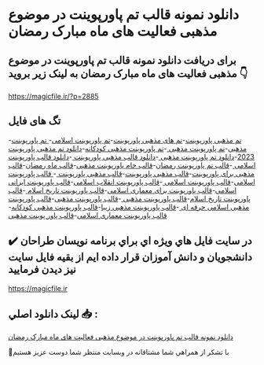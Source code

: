 # دانلود نمونه قالب تم پاورپوینت در موضوع مذهبی فعالیت های ماه مبارک رمضان

## برای دریافت دانلود نمونه قالب تم پاورپوینت در موضوع مذهبی فعالیت های ماه مبارک رمضان به لینک زیر بروید 👇

https://magicfile.ir/?p=2885

## تگ های فایل

-[تم مذهبی پاورپوینت](https://magicfile.ir/product/%d9%82%d8%a7%d9%84%d8%a8-%d8%aa%d9%85-%d9%be%d8%a7%d9%88%d8%b1%d9%be%d9%88%db%8c%d9%86%d8%aa-%d8%af%d8%b1-%d9%85%d9%88%d8%b6%d9%88%d8%b9-%d9%85%d8%b0%d9%87%d8%a8%db%8c-%d9%81%d8%b9%d8%a7%d9%84%db%8c%d8%aa-%d9%87%d8%a7%db%8c-%d9%85%d8%a7%d9%87-%d9%85%d8%a8%d8%a7%d8%b1%da%a9-%d8%b1%d9%85%d8%b6%d8%a7%d9%86/)-[تم های مذهبی پاورپوینت](https://magicfile.ir/product/%d9%82%d8%a7%d9%84%d8%a8-%d8%aa%d9%85-%d9%be%d8%a7%d9%88%d8%b1%d9%be%d9%88%db%8c%d9%86%d8%aa-%d8%af%d8%b1-%d9%85%d9%88%d8%b6%d9%88%d8%b9-%d9%85%d8%b0%d9%87%d8%a8%db%8c-%d9%81%d8%b9%d8%a7%d9%84%db%8c%d8%aa-%d9%87%d8%a7%db%8c-%d9%85%d8%a7%d9%87-%d9%85%d8%a8%d8%a7%d8%b1%da%a9-%d8%b1%d9%85%d8%b6%d8%a7%d9%86/)-[تم پاورپوینت اسلامی](https://magicfile.ir/product/%d9%82%d8%a7%d9%84%d8%a8-%d8%aa%d9%85-%d9%be%d8%a7%d9%88%d8%b1%d9%be%d9%88%db%8c%d9%86%d8%aa-%d8%af%d8%b1-%d9%85%d9%88%d8%b6%d9%88%d8%b9-%d9%85%d8%b0%d9%87%d8%a8%db%8c-%d9%81%d8%b9%d8%a7%d9%84%db%8c%d8%aa-%d9%87%d8%a7%db%8c-%d9%85%d8%a7%d9%87-%d9%85%d8%a8%d8%a7%d8%b1%da%a9-%d8%b1%d9%85%d8%b6%d8%a7%d9%86/)-[ تم پاورپوینت مذهبی](https://magicfile.ir/product/%d9%82%d8%a7%d9%84%d8%a8-%d8%aa%d9%85-%d9%be%d8%a7%d9%88%d8%b1%d9%be%d9%88%db%8c%d9%86%d8%aa-%d8%af%d8%b1-%d9%85%d9%88%d8%b6%d9%88%d8%b9-%d9%85%d8%b0%d9%87%d8%a8%db%8c-%d9%81%d8%b9%d8%a7%d9%84%db%8c%d8%aa-%d9%87%d8%a7%db%8c-%d9%85%d8%a7%d9%87-%d9%85%d8%a8%d8%a7%d8%b1%da%a9-%d8%b1%d9%85%d8%b6%d8%a7%d9%86/)-[تم پاورپوینت مذهبی ](https://magicfile.ir/product/%d9%82%d8%a7%d9%84%d8%a8-%d8%aa%d9%85-%d9%be%d8%a7%d9%88%d8%b1%d9%be%d9%88%db%8c%d9%86%d8%aa-%d8%af%d8%b1-%d9%85%d9%88%d8%b6%d9%88%d8%b9-%d9%85%d8%b0%d9%87%d8%a8%db%8c-%d9%81%d8%b9%d8%a7%d9%84%db%8c%d8%aa-%d9%87%d8%a7%db%8c-%d9%85%d8%a7%d9%87-%d9%85%d8%a8%d8%a7%d8%b1%da%a9-%d8%b1%d9%85%d8%b6%d8%a7%d9%86/)-[تم پاورپوینت مذهبی کودکانه](https://magicfile.ir/product/%d9%82%d8%a7%d9%84%d8%a8-%d8%aa%d9%85-%d9%be%d8%a7%d9%88%d8%b1%d9%be%d9%88%db%8c%d9%86%d8%aa-%d8%af%d8%b1-%d9%85%d9%88%d8%b6%d9%88%d8%b9-%d9%85%d8%b0%d9%87%d8%a8%db%8c-%d9%81%d8%b9%d8%a7%d9%84%db%8c%d8%aa-%d9%87%d8%a7%db%8c-%d9%85%d8%a7%d9%87-%d9%85%d8%a8%d8%a7%d8%b1%da%a9-%d8%b1%d9%85%d8%b6%d8%a7%d9%86/)-[دانلود  تم مذهبی پاورپوینت 2023](https://magicfile.ir/product/%d9%82%d8%a7%d9%84%d8%a8-%d8%aa%d9%85-%d9%be%d8%a7%d9%88%d8%b1%d9%be%d9%88%db%8c%d9%86%d8%aa-%d8%af%d8%b1-%d9%85%d9%88%d8%b6%d9%88%d8%b9-%d9%85%d8%b0%d9%87%d8%a8%db%8c-%d9%81%d8%b9%d8%a7%d9%84%db%8c%d8%aa-%d9%87%d8%a7%db%8c-%d9%85%d8%a7%d9%87-%d9%85%d8%a8%d8%a7%d8%b1%da%a9-%d8%b1%d9%85%d8%b6%d8%a7%d9%86/)-[دانلود تم پاورپوینت مذهبی ](https://magicfile.ir/product/%d9%82%d8%a7%d9%84%d8%a8-%d8%aa%d9%85-%d9%be%d8%a7%d9%88%d8%b1%d9%be%d9%88%db%8c%d9%86%d8%aa-%d8%af%d8%b1-%d9%85%d9%88%d8%b6%d9%88%d8%b9-%d9%85%d8%b0%d9%87%d8%a8%db%8c-%d9%81%d8%b9%d8%a7%d9%84%db%8c%d8%aa-%d9%87%d8%a7%db%8c-%d9%85%d8%a7%d9%87-%d9%85%d8%a8%d8%a7%d8%b1%da%a9-%d8%b1%d9%85%d8%b6%d8%a7%d9%86/)-[دانلود قالب مذهبی پاورپوینت ](https://magicfile.ir/product/%d9%82%d8%a7%d9%84%d8%a8-%d8%aa%d9%85-%d9%be%d8%a7%d9%88%d8%b1%d9%be%d9%88%db%8c%d9%86%d8%aa-%d8%af%d8%b1-%d9%85%d9%88%d8%b6%d9%88%d8%b9-%d9%85%d8%b0%d9%87%d8%a8%db%8c-%d9%81%d8%b9%d8%a7%d9%84%db%8c%d8%aa-%d9%87%d8%a7%db%8c-%d9%85%d8%a7%d9%87-%d9%85%d8%a8%d8%a7%d8%b1%da%a9-%d8%b1%d9%85%d8%b6%d8%a7%d9%86/)-[دانلود قالب پاورپوینت اسلامی ](https://magicfile.ir/product/%d9%82%d8%a7%d9%84%d8%a8-%d8%aa%d9%85-%d9%be%d8%a7%d9%88%d8%b1%d9%be%d9%88%db%8c%d9%86%d8%aa-%d8%af%d8%b1-%d9%85%d9%88%d8%b6%d9%88%d8%b9-%d9%85%d8%b0%d9%87%d8%a8%db%8c-%d9%81%d8%b9%d8%a7%d9%84%db%8c%d8%aa-%d9%87%d8%a7%db%8c-%d9%85%d8%a7%d9%87-%d9%85%d8%a8%d8%a7%d8%b1%da%a9-%d8%b1%d9%85%d8%b6%d8%a7%d9%86/)-[قالب تم پاورپوینت رمضان](https://magicfile.ir/product/%d9%82%d8%a7%d9%84%d8%a8-%d8%aa%d9%85-%d9%be%d8%a7%d9%88%d8%b1%d9%be%d9%88%db%8c%d9%86%d8%aa-%d8%af%d8%b1-%d9%85%d9%88%d8%b6%d9%88%d8%b9-%d9%85%d8%b0%d9%87%d8%a8%db%8c-%d9%81%d8%b9%d8%a7%d9%84%db%8c%d8%aa-%d9%87%d8%a7%db%8c-%d9%85%d8%a7%d9%87-%d9%85%d8%a8%d8%a7%d8%b1%da%a9-%d8%b1%d9%85%d8%b6%d8%a7%d9%86/)-[قالب خام پاورپوینت مذهبی](https://magicfile.ir/product/%d9%82%d8%a7%d9%84%d8%a8-%d8%aa%d9%85-%d9%be%d8%a7%d9%88%d8%b1%d9%be%d9%88%db%8c%d9%86%d8%aa-%d8%af%d8%b1-%d9%85%d9%88%d8%b6%d9%88%d8%b9-%d9%85%d8%b0%d9%87%d8%a8%db%8c-%d9%81%d8%b9%d8%a7%d9%84%db%8c%d8%aa-%d9%87%d8%a7%db%8c-%d9%85%d8%a7%d9%87-%d9%85%d8%a8%d8%a7%d8%b1%da%a9-%d8%b1%d9%85%d8%b6%d8%a7%d9%86/)-[قالب ماه رمضان](https://magicfile.ir/product/%d9%82%d8%a7%d9%84%d8%a8-%d8%aa%d9%85-%d9%be%d8%a7%d9%88%d8%b1%d9%be%d9%88%db%8c%d9%86%d8%aa-%d8%af%d8%b1-%d9%85%d9%88%d8%b6%d9%88%d8%b9-%d9%85%d8%b0%d9%87%d8%a8%db%8c-%d9%81%d8%b9%d8%a7%d9%84%db%8c%d8%aa-%d9%87%d8%a7%db%8c-%d9%85%d8%a7%d9%87-%d9%85%d8%a8%d8%a7%d8%b1%da%a9-%d8%b1%d9%85%d8%b6%d8%a7%d9%86/)-[قالب مذهبی برای پاورپوینت](https://magicfile.ir/product/%d9%82%d8%a7%d9%84%d8%a8-%d8%aa%d9%85-%d9%be%d8%a7%d9%88%d8%b1%d9%be%d9%88%db%8c%d9%86%d8%aa-%d8%af%d8%b1-%d9%85%d9%88%d8%b6%d9%88%d8%b9-%d9%85%d8%b0%d9%87%d8%a8%db%8c-%d9%81%d8%b9%d8%a7%d9%84%db%8c%d8%aa-%d9%87%d8%a7%db%8c-%d9%85%d8%a7%d9%87-%d9%85%d8%a8%d8%a7%d8%b1%da%a9-%d8%b1%d9%85%d8%b6%d8%a7%d9%86/)-[قالب مذهبی پاورپوینت](https://magicfile.ir/product/%d9%82%d8%a7%d9%84%d8%a8-%d8%aa%d9%85-%d9%be%d8%a7%d9%88%d8%b1%d9%be%d9%88%db%8c%d9%86%d8%aa-%d8%af%d8%b1-%d9%85%d9%88%d8%b6%d9%88%d8%b9-%d9%85%d8%b0%d9%87%d8%a8%db%8c-%d9%81%d8%b9%d8%a7%d9%84%db%8c%d8%aa-%d9%87%d8%a7%db%8c-%d9%85%d8%a7%d9%87-%d9%85%d8%a8%d8%a7%d8%b1%da%a9-%d8%b1%d9%85%d8%b6%d8%a7%d9%86/)-[قالب مذهبی پاورپوینت ](https://magicfile.ir/product/%d9%82%d8%a7%d9%84%d8%a8-%d8%aa%d9%85-%d9%be%d8%a7%d9%88%d8%b1%d9%be%d9%88%db%8c%d9%86%d8%aa-%d8%af%d8%b1-%d9%85%d9%88%d8%b6%d9%88%d8%b9-%d9%85%d8%b0%d9%87%d8%a8%db%8c-%d9%81%d8%b9%d8%a7%d9%84%db%8c%d8%aa-%d9%87%d8%a7%db%8c-%d9%85%d8%a7%d9%87-%d9%85%d8%a8%d8%a7%d8%b1%da%a9-%d8%b1%d9%85%d8%b6%d8%a7%d9%86/)-[ قالب پاورپوینت اسلامی](https://magicfile.ir/product/%d9%82%d8%a7%d9%84%d8%a8-%d8%aa%d9%85-%d9%be%d8%a7%d9%88%d8%b1%d9%be%d9%88%db%8c%d9%86%d8%aa-%d8%af%d8%b1-%d9%85%d9%88%d8%b6%d9%88%d8%b9-%d9%85%d8%b0%d9%87%d8%a8%db%8c-%d9%81%d8%b9%d8%a7%d9%84%db%8c%d8%aa-%d9%87%d8%a7%db%8c-%d9%85%d8%a7%d9%87-%d9%85%d8%a8%d8%a7%d8%b1%da%a9-%d8%b1%d9%85%d8%b6%d8%a7%d9%86/)-[قالب پاورپوینت اسلامی ](https://magicfile.ir/product/%d9%82%d8%a7%d9%84%d8%a8-%d8%aa%d9%85-%d9%be%d8%a7%d9%88%d8%b1%d9%be%d9%88%db%8c%d9%86%d8%aa-%d8%af%d8%b1-%d9%85%d9%88%d8%b6%d9%88%d8%b9-%d9%85%d8%b0%d9%87%d8%a8%db%8c-%d9%81%d8%b9%d8%a7%d9%84%db%8c%d8%aa-%d9%87%d8%a7%db%8c-%d9%85%d8%a7%d9%87-%d9%85%d8%a8%d8%a7%d8%b1%da%a9-%d8%b1%d9%85%d8%b6%d8%a7%d9%86/)-[قالب پاورپوینت انقلاب اسلامی](https://magicfile.ir/product/%d9%82%d8%a7%d9%84%d8%a8-%d8%aa%d9%85-%d9%be%d8%a7%d9%88%d8%b1%d9%be%d9%88%db%8c%d9%86%d8%aa-%d8%af%d8%b1-%d9%85%d9%88%d8%b6%d9%88%d8%b9-%d9%85%d8%b0%d9%87%d8%a8%db%8c-%d9%81%d8%b9%d8%a7%d9%84%db%8c%d8%aa-%d9%87%d8%a7%db%8c-%d9%85%d8%a7%d9%87-%d9%85%d8%a8%d8%a7%d8%b1%da%a9-%d8%b1%d9%85%d8%b6%d8%a7%d9%86/)-[قالب پاورپوینت ایرانی اسلامی](https://magicfile.ir/product/%d9%82%d8%a7%d9%84%d8%a8-%d8%aa%d9%85-%d9%be%d8%a7%d9%88%d8%b1%d9%be%d9%88%db%8c%d9%86%d8%aa-%d8%af%d8%b1-%d9%85%d9%88%d8%b6%d9%88%d8%b9-%d9%85%d8%b0%d9%87%d8%a8%db%8c-%d9%81%d8%b9%d8%a7%d9%84%db%8c%d8%aa-%d9%87%d8%a7%db%8c-%d9%85%d8%a7%d9%87-%d9%85%d8%a8%d8%a7%d8%b1%da%a9-%d8%b1%d9%85%d8%b6%d8%a7%d9%86/)-[قالب پاورپوینت برای معماری اسلامی](https://magicfile.ir/product/%d9%82%d8%a7%d9%84%d8%a8-%d8%aa%d9%85-%d9%be%d8%a7%d9%88%d8%b1%d9%be%d9%88%db%8c%d9%86%d8%aa-%d8%af%d8%b1-%d9%85%d9%88%d8%b6%d9%88%d8%b9-%d9%85%d8%b0%d9%87%d8%a8%db%8c-%d9%81%d8%b9%d8%a7%d9%84%db%8c%d8%aa-%d9%87%d8%a7%db%8c-%d9%85%d8%a7%d9%87-%d9%85%d8%a8%d8%a7%d8%b1%da%a9-%d8%b1%d9%85%d8%b6%d8%a7%d9%86/)-[قالب پاورپوینت تاریخ اسلام ](https://magicfile.ir/product/%d9%82%d8%a7%d9%84%d8%a8-%d8%aa%d9%85-%d9%be%d8%a7%d9%88%d8%b1%d9%be%d9%88%db%8c%d9%86%d8%aa-%d8%af%d8%b1-%d9%85%d9%88%d8%b6%d9%88%d8%b9-%d9%85%d8%b0%d9%87%d8%a8%db%8c-%d9%81%d8%b9%d8%a7%d9%84%db%8c%d8%aa-%d9%87%d8%a7%db%8c-%d9%85%d8%a7%d9%87-%d9%85%d8%a8%d8%a7%d8%b1%da%a9-%d8%b1%d9%85%d8%b6%d8%a7%d9%86/)-[قالب پاورپوینت تاریخ اسلام](https://magicfile.ir/product/%d9%82%d8%a7%d9%84%d8%a8-%d8%aa%d9%85-%d9%be%d8%a7%d9%88%d8%b1%d9%be%d9%88%db%8c%d9%86%d8%aa-%d8%af%d8%b1-%d9%85%d9%88%d8%b6%d9%88%d8%b9-%d9%85%d8%b0%d9%87%d8%a8%db%8c-%d9%81%d8%b9%d8%a7%d9%84%db%8c%d8%aa-%d9%87%d8%a7%db%8c-%d9%85%d8%a7%d9%87-%d9%85%d8%a8%d8%a7%d8%b1%da%a9-%d8%b1%d9%85%d8%b6%d8%a7%d9%86/)-[قالب پاورپوینت مذهبی ](https://magicfile.ir/product/%d9%82%d8%a7%d9%84%d8%a8-%d8%aa%d9%85-%d9%be%d8%a7%d9%88%d8%b1%d9%be%d9%88%db%8c%d9%86%d8%aa-%d8%af%d8%b1-%d9%85%d9%88%d8%b6%d9%88%d8%b9-%d9%85%d8%b0%d9%87%d8%a8%db%8c-%d9%81%d8%b9%d8%a7%d9%84%db%8c%d8%aa-%d9%87%d8%a7%db%8c-%d9%85%d8%a7%d9%87-%d9%85%d8%a8%d8%a7%d8%b1%da%a9-%d8%b1%d9%85%d8%b6%d8%a7%d9%86/)-[قالب پاورپوینت مذهبی](https://magicfile.ir/product/%d9%82%d8%a7%d9%84%d8%a8-%d8%aa%d9%85-%d9%be%d8%a7%d9%88%d8%b1%d9%be%d9%88%db%8c%d9%86%d8%aa-%d8%af%d8%b1-%d9%85%d9%88%d8%b6%d9%88%d8%b9-%d9%85%d8%b0%d9%87%d8%a8%db%8c-%d9%81%d8%b9%d8%a7%d9%84%db%8c%d8%aa-%d9%87%d8%a7%db%8c-%d9%85%d8%a7%d9%87-%d9%85%d8%a8%d8%a7%d8%b1%da%a9-%d8%b1%d9%85%d8%b6%d8%a7%d9%86/)-[قالب پاورپوینت مذهبی اسلامی حرفه ای ](https://magicfile.ir/product/%d9%82%d8%a7%d9%84%d8%a8-%d8%aa%d9%85-%d9%be%d8%a7%d9%88%d8%b1%d9%be%d9%88%db%8c%d9%86%d8%aa-%d8%af%d8%b1-%d9%85%d9%88%d8%b6%d9%88%d8%b9-%d9%85%d8%b0%d9%87%d8%a8%db%8c-%d9%81%d8%b9%d8%a7%d9%84%db%8c%d8%aa-%d9%87%d8%a7%db%8c-%d9%85%d8%a7%d9%87-%d9%85%d8%a8%d8%a7%d8%b1%da%a9-%d8%b1%d9%85%d8%b6%d8%a7%d9%86/)-[قالب پاورپوینت مذهبی زیبا](https://magicfile.ir/product/%d9%82%d8%a7%d9%84%d8%a8-%d8%aa%d9%85-%d9%be%d8%a7%d9%88%d8%b1%d9%be%d9%88%db%8c%d9%86%d8%aa-%d8%af%d8%b1-%d9%85%d9%88%d8%b6%d9%88%d8%b9-%d9%85%d8%b0%d9%87%d8%a8%db%8c-%d9%81%d8%b9%d8%a7%d9%84%db%8c%d8%aa-%d9%87%d8%a7%db%8c-%d9%85%d8%a7%d9%87-%d9%85%d8%a8%d8%a7%d8%b1%da%a9-%d8%b1%d9%85%d8%b6%d8%a7%d9%86/)-[قالب پاورپوینت مذهبی کودکانه](https://magicfile.ir/product/%d9%82%d8%a7%d9%84%d8%a8-%d8%aa%d9%85-%d9%be%d8%a7%d9%88%d8%b1%d9%be%d9%88%db%8c%d9%86%d8%aa-%d8%af%d8%b1-%d9%85%d9%88%d8%b6%d9%88%d8%b9-%d9%85%d8%b0%d9%87%d8%a8%db%8c-%d9%81%d8%b9%d8%a7%d9%84%db%8c%d8%aa-%d9%87%d8%a7%db%8c-%d9%85%d8%a7%d9%87-%d9%85%d8%a8%d8%a7%d8%b1%da%a9-%d8%b1%d9%85%d8%b6%d8%a7%d9%86/)-[قالب پاورپوینت معماری اسلامی](https://magicfile.ir/product/%d9%82%d8%a7%d9%84%d8%a8-%d8%aa%d9%85-%d9%be%d8%a7%d9%88%d8%b1%d9%be%d9%88%db%8c%d9%86%d8%aa-%d8%af%d8%b1-%d9%85%d9%88%d8%b6%d9%88%d8%b9-%d9%85%d8%b0%d9%87%d8%a8%db%8c-%d9%81%d8%b9%d8%a7%d9%84%db%8c%d8%aa-%d9%87%d8%a7%db%8c-%d9%85%d8%a7%d9%87-%d9%85%d8%a8%d8%a7%d8%b1%da%a9-%d8%b1%d9%85%d8%b6%d8%a7%d9%86/)-[قالب پاور پوینت مذهبی ](https://magicfile.ir/product/%d9%82%d8%a7%d9%84%d8%a8-%d8%aa%d9%85-%d9%be%d8%a7%d9%88%d8%b1%d9%be%d9%88%db%8c%d9%86%d8%aa-%d8%af%d8%b1-%d9%85%d9%88%d8%b6%d9%88%d8%b9-%d9%85%d8%b0%d9%87%d8%a8%db%8c-%d9%81%d8%b9%d8%a7%d9%84%db%8c%d8%aa-%d9%87%d8%a7%db%8c-%d9%85%d8%a7%d9%87-%d9%85%d8%a8%d8%a7%d8%b1%da%a9-%d8%b1%d9%85%d8%b6%d8%a7%d9%86/)

## ✔️ در سايت فايل هاي ويژه اي براي برنامه نويسان طراحان دانشجويان و دانش آموزان قرار داده ايم از بقيه فايل سايت نيز ديدن فرماييد

https://magicfile.ir


## لينک دانلود اصلي 📥 :

[دانلود نمونه قالب تم پاورپوینت در موضوع مذهبی فعالیت های ماه مبارک رمضان](https://magicfile.ir/product/%d9%82%d8%a7%d9%84%d8%a8-%d8%aa%d9%85-%d9%be%d8%a7%d9%88%d8%b1%d9%be%d9%88%db%8c%d9%86%d8%aa-%d8%af%d8%b1-%d9%85%d9%88%d8%b6%d9%88%d8%b9-%d9%85%d8%b0%d9%87%d8%a8%db%8c-%d9%81%d8%b9%d8%a7%d9%84%db%8c%d8%aa-%d9%87%d8%a7%db%8c-%d9%85%d8%a7%d9%87-%d9%85%d8%a8%d8%a7%d8%b1%da%a9-%d8%b1%d9%85%d8%b6%d8%a7%d9%86/) 


🙏با تشکر از همراهي شما مشتاقانه در وبسایت منتظر شما دوست عزیز هستیم

